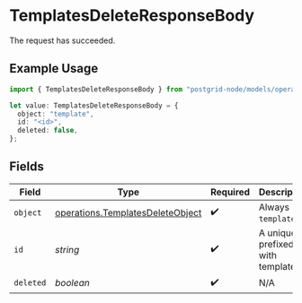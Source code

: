 # TemplatesDeleteResponseBody

The request has succeeded.

## Example Usage

```typescript
import { TemplatesDeleteResponseBody } from "postgrid-node/models/operations";

let value: TemplatesDeleteResponseBody = {
  object: "template",
  id: "<id>",
  deleted: false,
};
```

## Fields

| Field                                                                                | Type                                                                                 | Required                                                                             | Description                                                                          |
| ------------------------------------------------------------------------------------ | ------------------------------------------------------------------------------------ | ------------------------------------------------------------------------------------ | ------------------------------------------------------------------------------------ |
| `object`                                                                             | [operations.TemplatesDeleteObject](../../models/operations/templatesdeleteobject.md) | :heavy_check_mark:                                                                   | Always `template`.                                                                   |
| `id`                                                                                 | *string*                                                                             | :heavy_check_mark:                                                                   | A unique ID prefixed with template_                                                  |
| `deleted`                                                                            | *boolean*                                                                            | :heavy_check_mark:                                                                   | N/A                                                                                  |